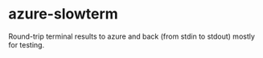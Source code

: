 # azure-slowterm

Round-trip terminal results to azure and back (from stdin to stdout)
mostly for testing.
